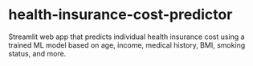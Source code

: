 # health-insurance-cost-predictor
Streamlit web app that predicts individual health insurance cost using a trained ML model based on age, income, medical history, BMI, smoking status, and more.
